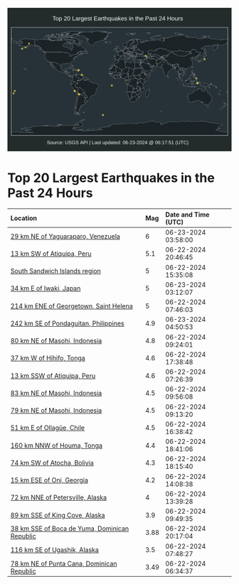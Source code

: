 ![Map](./map.png)

# Top 20 Largest Earthquakes in the Past 24 Hours

| Location | Mag | Date and Time (UTC) |
|:---|:---|:---|
| [29 km NE of Yaguaraparo, Venezuela](https://earthquake.usgs.gov/earthquakes/eventpage/us7000mu1p) | 6 | 06-23-2024 03:58:00 |
| [13 km SW of Atiquipa, Peru](https://earthquake.usgs.gov/earthquakes/eventpage/us7000mu0g) | 5.1 | 06-22-2024 20:46:45 |
| [South Sandwich Islands region](https://earthquake.usgs.gov/earthquakes/eventpage/us7000mtyw) | 5 | 06-22-2024 15:35:08 |
| [34 km E of Iwaki, Japan](https://earthquake.usgs.gov/earthquakes/eventpage/us7000mu1d) | 5 | 06-23-2024 03:12:07 |
| [214 km ENE of Georgetown, Saint Helena](https://earthquake.usgs.gov/earthquakes/eventpage/us7000mtxp) | 5 | 06-22-2024 07:46:03 |
| [242 km SE of Pondaguitan, Philippines](https://earthquake.usgs.gov/earthquakes/eventpage/us7000mu2i) | 4.9 | 06-23-2024 04:50:53 |
| [80 km NE of Masohi, Indonesia](https://earthquake.usgs.gov/earthquakes/eventpage/us7000mtxu) | 4.8 | 06-22-2024 09:24:01 |
| [37 km W of Hihifo, Tonga](https://earthquake.usgs.gov/earthquakes/eventpage/us7000mtzk) | 4.6 | 06-22-2024 17:38:48 |
| [13 km SSW of Atiquipa, Peru](https://earthquake.usgs.gov/earthquakes/eventpage/us7000mtxe) | 4.6 | 06-22-2024 07:26:39 |
| [83 km NE of Masohi, Indonesia](https://earthquake.usgs.gov/earthquakes/eventpage/us7000mty4) | 4.5 | 06-22-2024 09:56:08 |
| [79 km NE of Masohi, Indonesia](https://earthquake.usgs.gov/earthquakes/eventpage/us7000mty7) | 4.5 | 06-22-2024 09:13:20 |
| [51 km E of Ollagüe, Chile](https://earthquake.usgs.gov/earthquakes/eventpage/us7000mtz5) | 4.5 | 06-22-2024 16:38:42 |
| [160 km NNW of Houma, Tonga](https://earthquake.usgs.gov/earthquakes/eventpage/us7000mtzv) | 4.4 | 06-22-2024 18:41:06 |
| [74 km SW of Atocha, Bolivia](https://earthquake.usgs.gov/earthquakes/eventpage/us7000mtzr) | 4.3 | 06-22-2024 18:15:40 |
| [15 km ESE of Oni, Georgia](https://earthquake.usgs.gov/earthquakes/eventpage/us7000mtyk) | 4.2 | 06-22-2024 14:08:38 |
| [72 km NNE of Petersville, Alaska](https://earthquake.usgs.gov/earthquakes/eventpage/ak0247zzhfxj) | 4 | 06-22-2024 13:39:28 |
| [89 km SSE of King Cove, Alaska](https://earthquake.usgs.gov/earthquakes/eventpage/us7000mty0) | 3.9 | 06-22-2024 09:49:35 |
| [38 km SSE of Boca de Yuma, Dominican Republic](https://earthquake.usgs.gov/earthquakes/eventpage/pr2024174001) | 3.88 | 06-22-2024 20:17:04 |
| [116 km SE of Ugashik, Alaska](https://earthquake.usgs.gov/earthquakes/eventpage/ak0247zvyrj8) | 3.5 | 06-22-2024 07:48:27 |
| [78 km NE of Punta Cana, Dominican Republic](https://earthquake.usgs.gov/earthquakes/eventpage/pr2024174000) | 3.49 | 06-22-2024 06:34:37 |
